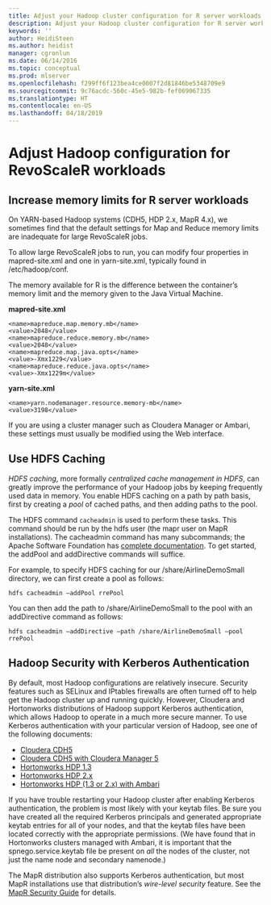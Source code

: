 ```yaml
---
title: Adjust your Hadoop cluster configuration for R server workloads
description: Adjust your Hadoop cluster configuration for R server workloads.
keywords: ''
author: HeidiSteen
ms.author: heidist
manager: cgronlun
ms.date: 06/14/2016
ms.topic: conceptual
ms.prod: mlserver
ms.openlocfilehash: f299ff6f123bea4ce0007f2d81846be5348709e9
ms.sourcegitcommit: 9c76acdc-560c-45e5-982b-fef069067335
ms.translationtype: HT
ms.contentlocale: en-US
ms.lasthandoff: 04/18/2019
---
```

# <a name="adjust-hadoop-configuration-for-revoscaler-workloads"></a>Adjust Hadoop configuration for RevoScaleR workloads

## <a name="increase-memory-limits-for-r-server-workloads"></a>Increase memory limits for R server workloads

On YARN-based Hadoop systems (CDH5, HDP 2.x, MapR 4.x), we sometimes find that the default settings for Map and Reduce memory limits are inadequate for large RevoScaleR jobs.  

To allow large RevoScaleR jobs to run, you can modify four properties in mapred-site.xml and one in yarn-site.xml, typically found in /etc/hadoop/conf.

The memory available for R is the difference between the container’s memory limit and the memory given to the Java Virtual Machine.

**mapred-site.xml**

    <name>mapreduce.map.memory.mb</name>
    <value>2048</value>
    <name>mapreduce.reduce.memory.mb</name>
    <value>2048</value>
    <name>mapreduce.map.java.opts</name>
    <value>-Xmx1229</value>
    <name>mapreduce.reduce.java.opts</name>
    <value>-Xmx1229m</value>

**yarn-site.xml**

    <name>yarn.nodemanager.resource.memory-mb</name>
    <value>3198</value>

If you are using a cluster manager such as Cloudera Manager or Ambari, these settings must usually be modified using the Web interface.

## <a name="use-hdfs-caching"></a>Use HDFS Caching

*HDFS caching*, more formally *centralized cache management in HDFS*, can greatly improve the performance of your Hadoop jobs by keeping frequently used data in memory. You enable HDFS caching on a path by path basis, first by creating a *pool* of cached paths, and then adding paths to the pool.

The HDFS command `cacheadmin` is used to perform these tasks. This command should be run by the hdfs user (the mapr user on MapR installations). The cacheadmin command has many subcommands; the Apache Software Foundation has [complete documentation](http://hadoop.apache.org/docs/current/hadoop-project-dist/hadoop-hdfs/CentralizedCacheManagement.html). To get started, the addPool and addDirective commands will suffice.

For example, to specify HDFS caching for our /share/AirlineDemoSmall directory, we can first create a pool as follows:

    hdfs cacheadmin –addPool rrePool

You can then add the path to /share/AirlineDemoSmall to the pool with an addDirective command as follows:

    hdfs cacheadmin –addDirective –path /share/AirlineDemoSmall –pool rrePool

## <a name="hadoop-security-with-kerberos-authentication"></a>Hadoop Security with Kerberos Authentication

By default, most Hadoop configurations are relatively insecure. Security features such as SELinux and IPtables firewalls are often turned off to help get the Hadoop cluster up and running quickly. However, Cloudera and Hortonworks distributions of Hadoop support Kerberos authentication, which allows Hadoop to operate in a much more secure manner. To use Kerberos authentication with your particular version of Hadoop, see one of the following documents:

- [Cloudera CDH5](https://www.cloudera.com/documentation/cdh/5-0-x/CDH5-Security-Guide/CDH5-Security-Guide.html)
- [Cloudera CDH5 with Cloudera Manager 5](http://www.cloudera.com/documentation/cdh/5-1-x/CDH5-Security-Guide/cdh5sg_cdh5_hadoop_security.htmll)
- [Hortonworks HDP 1.3](http://docs.hortonworks.com/HDPDocuments/HDP1/HDP-1.3.1/bk_installing_manually_book/content/rpm-chap14.html)
- [Hortonworks HDP 2.x](http://docs.hortonworks.com/HDPDocuments/HDP2/HDP-2.1.2/bk_installing_manually_book/content/rpm-chap14.html)
- [Hortonworks HDP (1.3 or 2.x) with Ambari](http://docs.hortonworks.com/HDPDocuments/Ambari-2.1.2.0/bk_Ambari_Security_Guide/content/ch_amb_sec_guide.html)

If you have trouble restarting your Hadoop cluster after enabling Kerberos authentication, the problem is most likely with your keytab files. Be sure you have created all the required Kerberos principals and generated appropriate keytab entries for all of your nodes, and that the keytab files have been located correctly with the appropriate permissions. (We have found that in Hortonworks clusters managed with Ambari, it is important that the spnego.service.keytab file be present on *all* the nodes of the cluster, not just the name node and secondary namenode.)

The MapR distribution also supports Kerberos authentication, but most MapR installations use that distribution’s *wire-level security* feature. See the [MapR Security Guide](http://doc.mapr.com/display/MapR/Security+Guide) for details.

